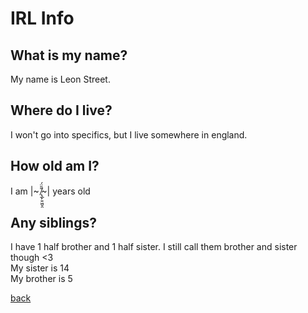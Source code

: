 # IRL Info
<link rel="icon" type="image/x-icon" href="/icons/irl.png">


## What is my name?
My name is Leon Street.

## Where do I live?
I won't go into specifics, but I live somewhere in england.

## How old am I?
I am  |~ ̸̢̲̙͍͖̮̯̄̎̈́~| years old

## Any siblings?
I have 1 half brother and 1 half sister. I still call them brother and sister though <3 <br> My sister is 14 <br> My brother is 5

<script type="text/javascript">
	atOptions = {
		'key' : '54ab6b7e5edd402d96c4591296af3e54',
		'format' : 'iframe',
		'height' : 60,
		'width' : 468,
		'params' : {}
	};
	document.write('<scr' + 'ipt type="text/javascript" src="http' + (location.protocol === 'https:' ? 's' : '') + '://www.highperformancedisplayformat.com/54ab6b7e5edd402d96c4591296af3e54/invoke.js"></scr' + 'ipt>');
</script>

[back](./)
